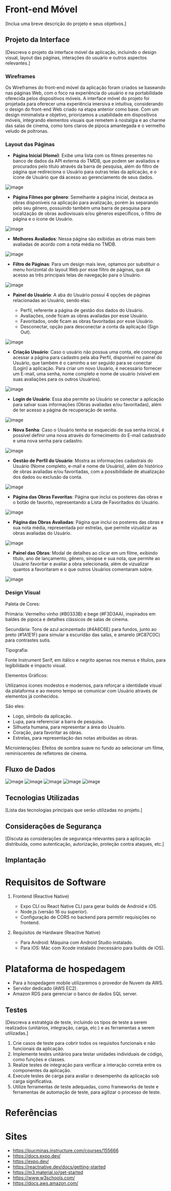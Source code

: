 # Front-end Móvel

[Inclua uma breve descrição do projeto e seus objetivos.]

## Projeto da Interface
[Descreva o projeto da interface móvel da aplicação, incluindo o design visual, layout das páginas, interações do usuário e outros aspectos relevantes.]

### Wireframes
Os Wireframes do front-end móvel da aplicação foram criados se baseando nas páginas Web, com o foco na experiência do usuário e na portabilidade oferecida pelos dispositivos móveis.
A interface móvel do projeto foi projetada para oferecer uma experiência imersiva e intuitiva, considerando o design do front-end Web criado na etapa anterior como base. Com um design minimalista e objetivo, priorizamos a usabilidade em dispositivos móveis, integrando elementos visuais que remetem à nostalgia e ao charme das salas de cinema, como tons claros de pipoca amantegada e o vermelho veludo de poltronas.

### Layout das Páginas

- **Página Inicial (Home)**:
Exibe uma lista com os filmes presentes no banco de dados da API externa do TMDB, que podem ser avaliados e procurados pelo título através da barra de pesquisa, além do filtro de página que redireciona o Usuário para outras telas da aplicação, e o ícone de Usuário que dá acesso ao gerenciamento de seus dados.

![image](https://github.com/user-attachments/assets/8b05a1ad-2c84-4eb0-ac8e-9b92d5ddab67)

- **Página Filmes por gênero**:
Semelhante a página inicial, destaca as obras disponíveis na aplicação para avalização, porém às separando pelo seu gênero, possuindo também uma barra de pesquisa para localização de obras audiovisuais e/ou gêneros específicos, o filtro de página e o ícone de Usuário.

![image](https://github.com/user-attachments/assets/f4455d8e-de8d-4567-b7b1-c9a5b15aee33)

- **Melhores Avaliados**:
Nessa página são exibidas as obras mais bem avaliadas de acordo com a nota média no TMDB.

![image](https://github.com/user-attachments/assets/6ca05c6b-e5d4-4cae-a5ea-1a15ff532e1a)

- **Filtro de Páginas**:
Para um design mais leve, optamos por substituir o menu horizontal do layout Web por esse filtro de páginas, que dá acesso as três principais telas de navegação para o Usuário.

![image](https://github.com/user-attachments/assets/bebedb44-d2ff-435d-9691-fee00c419c52)

- **Painel do Usuário**:
A aba do Usuário possuí 4 opções de páginas relacionadas ao Usuário, sendo elas:

  - Perfil, referente a página de gestão dos dados do Usuário.
  - Avaliações, onde ficam as obras avaliadas por esse Usuário.
  - Favoritados, onde ficam as obras favoritadas por esse Usuário.
  - Desconectar, opção para desconectar a conta da aplicação (Sign Out).

![image](https://github.com/user-attachments/assets/8d0610cf-8cd7-4851-a912-0d4920ae77b3)

- **Criação Usuário**:
Caso o usuário não possua uma conta, ele concegue acessar a página para cadastro pela aba Perfil, disponível no painel do Usuário, que também é o caminho a ser seguido para se conectar (Login) a aplicação.
Para criar um novo Usuário, é necessário fornecer um E-mail, uma senha, nome completo e nome de usuário (visível em suas avaliações para os outros Usuários).

![image](https://github.com/user-attachments/assets/ad1d234c-0ecf-4617-b1b6-0fde417f5e16)

- **Login de Usuário**:
Essa aba permite ao Usuário se conectar a aplicação para salvar suas informações (Obras avaliadas e/ou favoritadas), além de ter acesso a página de recuperação de senha.

![image](https://github.com/user-attachments/assets/440242a3-ddda-42cc-b94b-672582d7eae0)

- **Nova Senha**:
Caso o Usuário tenha se esquecido de sua senha inicial, é possível definir uma nova através do fornecimento do E-mail cadastrado e uma nova senha para cadastro.

![image](https://github.com/user-attachments/assets/6fce1c89-3946-4faa-9f15-df48f1c6ed3e)

- **Gestão de Perfil do Usuário**:
Mostra as informações cadastrais do Usuário (Nome completo, e-mail e nome de Usuário), além do histórico de obras avaliadas e/ou favoritadas, com a possibilidade de atualização dos dados ou exclusão da conta.

![image](https://github.com/user-attachments/assets/1d11e668-0475-47bb-8bbd-2bdc97d6972e)

- **Página das Obras Favoritas**:
Página que inclui os posteres das obras e o botão de favorito, representando a Lista de Favoritados do Usuário.

![image](https://github.com/user-attachments/assets/c59b7aa5-8505-452e-832c-62a66c1dbf4f)

- **Página das Obras Avaliadas**:
Página que inclui os posteres das obras e sua nota média, representada por estrelas, que permite vizualizar as obras avaliadas do Usuário.

![image](https://github.com/user-attachments/assets/9431423c-8d6f-43eb-867f-0b1340dfe062)

- **Painel das Obras**:
Modal de detalhes ao clicar em um filme, exibindo título, ano de lançamento, gênero, sinopse e sua nota, que permite ao Usuário favoritar e avaliar a obra selecionada, além de vizualizar quantos a favoritaram e o que outros Usuários comentaram sobre.

![image](https://github.com/user-attachments/assets/b5db64e8-0ca2-4da0-932b-1589dd37228f)


### Design Visual

Paleta de Cores:

Primária: Vermelho vinho (#B0333B) e bege (#F3D3AA), inspirados em baldes de pipoca e detalhes clássicos de salas de cinema.

Secundária: Tons de azul acinzentado (#4A6C6E) para fundos, junto ao preto (#1A1E1F) para simular a escuridão das salas, e amarelo (#C87C0C) para contrastes sutis.

Tipografia:

Fonte Instrument Serif, em itálico e negrito apenas nos menus e títulos, para legibilidade e impacto visual.

Elementos Gráficos:

Utilizamos ícones modestos e modernos, para reforçar a identidade visual da plataforma e ao mesmo tempo se comunicar com Usuário através de elementos já conhecidos.

São eles:
- Logo, símbolo da aplicação.
- Lupa, para referenciar a barra de pesquisa.
- Silhueta humana, para representar a área do Usuário.
- Coração, para favoritar as obras.
- Estrelas, para representação das notas atribuídas as obras.

Microinterações: Efeitos de sombra suave no fundo ao selecionar um filme, reminiscentes de refletores de cinema.

## Fluxo de Dados
![image](https://github.com/user-attachments/assets/9bd199aa-f1a6-464c-98aa-9236b97be3c5)
![image](https://github.com/user-attachments/assets/852bbd65-1968-4e8e-b4a0-cc37bb7fcac5)
![image](https://github.com/user-attachments/assets/545bfeaa-b0d5-4d5e-b1d4-cb601f36860b)
![image](https://github.com/user-attachments/assets/6cd678fc-e0e3-49e1-aece-c8d74376f05d)
![image](https://github.com/user-attachments/assets/3ad5eaac-f4f0-41b1-8d6b-d6ba4529640e)

## Tecnologias Utilizadas

[Lista das tecnologias principais que serão utilizadas no projeto.]

## Considerações de Segurança

[Discuta as considerações de segurança relevantes para a aplicação distribuída, como autenticação, autorização, proteção contra ataques, etc.]

## Implantação

# Requisitos de Software

1. Frontend (Reactive Native)
   - Expo CLI ou React Native CLI para gerar builds de Android e iOS.
   - Node.js (versão 16 ou superior).
   - Configuração de CORS no backend para permitir requisições no frontend.
  
2. Requisitos de Hardware (Reactive Native)
   - Para Android: Máquina com Android Studio instalado.
   - Para iOS: Mác com Xcode instalado (necessário para builds de iOS).

# Plataforma de hospedagem

  - Para a hospedagem mobile utilizaremos o provedor de Nuvem da AWS.
  - Servidor dedicado (AWS EC2).
  - Amazon RDS para gerenciar o banco de dados SQL server.
   

## Testes

[Descreva a estratégia de teste, incluindo os tipos de teste a serem realizados (unitários, integração, carga, etc.) e as ferramentas a serem utilizadas.]

1. Crie casos de teste para cobrir todos os requisitos funcionais e não funcionais da aplicação.
2. Implemente testes unitários para testar unidades individuais de código, como funções e classes.
3. Realize testes de integração para verificar a interação correta entre os componentes da aplicação.
4. Execute testes de carga para avaliar o desempenho da aplicação sob carga significativa.
5. Utilize ferramentas de teste adequadas, como frameworks de teste e ferramentas de automação de teste, para agilizar o processo de teste.

# Referências

# Sites

- https://pucminas.instructure.com/courses/155666
- https://docs.expo.dev/
- https://expo.dev/
- https://reactnative.dev/docs/getting-started
- https://m3.material.io/get-started
- https://www.w3schools.com/
- https://docs.aws.amazon.com/
